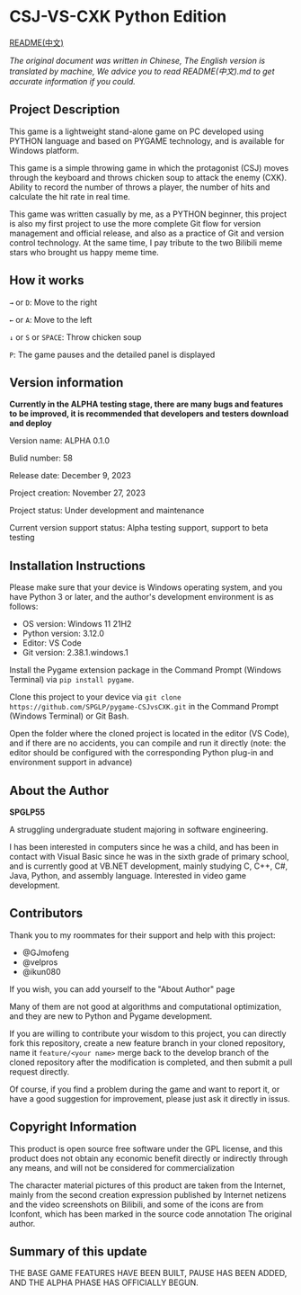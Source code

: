 # CSJ-VS-CXK Python Edition

[README(中文)](./README（中文）.md)
<br />

*The original document was written in Chinese, The English version is translated by machine, We advice you to read README(中文).md to get accurate information if you could.*
<br />

## Project Description
This game is a lightweight stand-alone game on PC developed using PYTHON language and based on PYGAME technology, and is available for Windows platform.
<br />

This game is a simple throwing game in which the protagonist (CSJ) moves through the keyboard and throws chicken soup to attack the enemy (CXK). Ability to record the number of throws a player, the number of hits and calculate the hit rate in real time.
<br />

This game was written casually by me, as a PYTHON beginner, this project is also my first project to use the more complete Git flow for version management and official release, and also as a practice of Git and version control technology. At the same time, I pay tribute to the two Bilibili meme stars who brought us happy meme time.
<br />

## How it works
```→``` or ```D```: Move to the right
<br />

```←``` or ```A```: Move to the left
<br />

```↓``` or ```S``` or ```SPACE```: Throw chicken soup
<br />

```P```: The game pauses and the detailed panel is displayed
<br />

## Version information
**Currently in the ALPHA testing stage, there are many bugs and features to be improved, it is recommended that developers and testers download and deploy**
<br />

Version name: ALPHA 0.1.0
<br />

Bulid number: 58
<br />

Release date: December 9, 2023
<br />

Project creation: November 27, 2023
<br />

Project status: Under development and maintenance
<br />

Current version support status: Alpha testing support, support to beta testing
<br />

## Installation Instructions
Please make sure that your device is Windows operating system, and you have Python 3 or later, and the author's development environment is as follows:
<br />

* OS version: Windows 11 21H2
* Python version: 3.12.0
* Editor: VS Code
* Git version: 2.38.1.windows.1

Install the Pygame extension package in the Command Prompt (Windows Terminal) via ```pip install pygame```.
<br />

Clone this project to your device via ```git clone https://github.com/SPGLP/pygame-CSJvsCXK.git``` in the Command Prompt (Windows Terminal) or Git Bash.
<br />

Open the folder where the cloned project is located in the editor (VS Code), and if there are no accidents, you can compile and run it directly (note: the editor should be configured with the corresponding Python plug-in and environment support in advance)

## About the Author
**SPGLP55**
<br />

A struggling undergraduate student majoring in software engineering.
<br />

I has been interested in computers since he was a child, and has been in contact with Visual Basic since he was in the sixth grade of primary school, and is currently good at VB.NET development, mainly studying C, C++, C#, Java, Python, and assembly language. Interested in video game development.
<br />

## Contributors
Thank you to my roommates for their support and help with this project:
<br />

* @GJmofeng
* @velpros
* @ikun080

If you wish, you can add yourself to the "About Author" page
<br />

Many of them are not good at algorithms and computational optimization, and they are new to Python and Pygame development.
<br />

If you are willing to contribute your wisdom to this project, you can directly fork this repository, create a new feature branch in your cloned repository, name it ```feature/<your name>``` merge back to the develop branch of the cloned repository after the modification is completed, and then submit a pull request directly.
<br />

Of course, if you find a problem during the game and want to report it, or have a good suggestion for improvement, please just ask it directly in issus.
<br />

## Copyright Information
This product is open source free software under the GPL license, and this product does not obtain any economic benefit directly or indirectly through any means, and will not be considered for commercialization
<br />

The character material pictures of this product are taken from the Internet, mainly from the second creation expression published by Internet netizens and the video screenshots on Bilibili, and some of the icons are from Iconfont, which has been marked in the source code annotation The original author.
<br />

## Summary of this update
THE BASE GAME FEATURES HAVE BEEN BUILT, PAUSE HAS BEEN ADDED, AND THE ALPHA PHASE HAS OFFICIALLY BEGUN.
